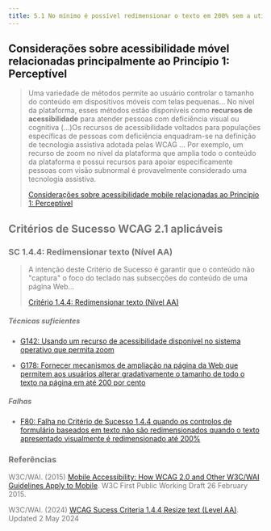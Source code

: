 ```yaml
---
title: 5.1 No mínimo é possível redimensionar o texto em 200% sem a utilização de tecnologias de apoio
---
```


## Considerações sobre acessibilidade móvel relacionadas principalmente ao Princípio 1: Perceptível
>
><font color="#757575">Uma variedade de métodos permite ao usuário controlar o tamanho do conteúdo em dispositivos móveis com telas pequenas... No nível da plataforma, esses métodos estão disponíveis como **recursos de acessibilidade** para atender pessoas com deficiência visual ou cognitiva (...)Os recursos de acessibilidade voltados para populações específicas de pessoas com deficiência enquadram-se na definição de tecnologia assistiva adotada pelas WCAG ... Por exemplo, um recurso de zoom no nível da plataforma que amplia todo o conteúdo da plataforma e possui recursos para apoiar especificamente pessoas com visão subnormal é provavelmente considerado uma tecnologia assistiva.
> 
> [Considerações sobre acessibilidade mobile relacionadas ao Princípio 1: Perceptível](https://www.w3.org/TR/mobile-accessibility-mapping/#zoom-magnification)

## Critérios de Sucesso WCAG 2.1 aplicáveis

### SC 1.4.4: Redimensionar texto (Nível AA)

><font color="#757575">A intenção deste Critério de Sucesso é garantir que o conteúdo não "captura" o foco do teclado nas subsecções do conteúdo de uma página Web...</font>
>
> [Critério 1.4.4: Redimensionar texto (Nível AA)](https://www.w3.org/WAI/WCAG21/Understanding/no-keyboard-trap)
>

##### Técnicas suficientes

- [G142: Usando um recurso de acessibilidade disponível no sistema operativo que permita zoom](/tecnicas-procedimentos-de-teste/G142.md)

- [G178: Fornecer mecanismos de ampliação na página da Web que permitem aos usuários alterar gradativamente o tamanho de todo o texto na página em até 200 por cento](/tecnicas-procedimentos-de-teste/G178.md)


##### Falhas
- [F80: Falha no Critério de Sucesso 1.4.4 quando os controlos de formulário baseados em texto não são redimensionados quando o texto apresentado visualmente é redimensionado até 200%](/falhas/F80.md)

### Referências

W3C/WAI. (2015) [Mobile Accessibility: How WCAG 2.0 and Other W3C/WAI Guidelines Apply to Mobile](https://www.w3.org/TR/mobile-accessibility-mapping/#zoom-magnification). W3C First Public Working Draft 26 February 2015.

W3C/WAI. (2024) [WCAG Sucess Criteria 1.4.4 Resize text (Level AA)](https://www.w3.org/WAI/WCAG21/Understanding/resize-text.html). Updated 2 May 2024
